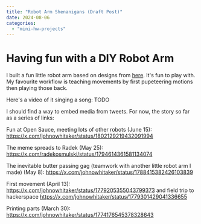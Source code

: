 ```yaml
---
title: "Robot Arm Shenanigans (Draft Post)"
date: 2024-08-06
categories: 
  - "mini-hw-projects"
---
```


# Having fun with a DIY Robot Arm

I built a fun little robot arm based on designs from [here](https://github.com/AlexanderKoch-Koch/low_cost_robot). It's fun to play with. My favourite workflow is teaching movements by first pupeteering motions then playing those back. 

Here's a video of it singing a song: TODO

I should find a way to embed media from tweets. For now, the story so far as a series of links:

Fun at Open Sauce, meeting lots of other robots (June 15): https://x.com/johnowhitaker/status/1802129219432091994


The meme spreads to Radek (May 25): https://x.com/radekosmulski/status/1794614361581134074 


The inevitable butter passing gag (teamwork with another little robot arm I made) (May 8): https://x.com/johnowhitaker/status/1788415382426103839


First movement (April 13): https://x.com/johnowhitaker/status/1779205355043799373 and field trip to hackerspace https://x.com/johnowhitaker/status/1779301429041336655


Printing parts (March 30): https://x.com/johnowhitaker/status/1774176545378328643